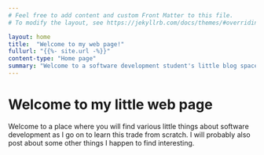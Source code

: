 ```yaml
---
# Feel free to add content and custom Front Matter to this file.
# To modify the layout, see https://jekyllrb.com/docs/themes/#overriding-theme-defaults

layout: home
title:  "Welcome to my web page!"
fullurl: "{{%- site.url -%}}"
content-type: "Home page"
summary: "Welcome to a software development student's little blog space"
---
```

# Welcome to my little web page

Welcome to a place where you will find various little things about software development as I go on to learn this trade from scratch. I will probably also post about some other things I happen to find interesting.
